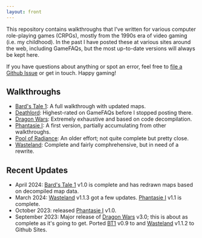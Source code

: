 ```yaml
---
layout: front
---
```

This repository contains walkthroughs that I've written for various computer role-playing games (CRPGs), mostly from the 1990s era of video gaming (i.e. my childhood). In the past I have posted these at various sites around the web, including GameFAQs, but the most up-to-date versions will always be kept here.

If you have questions about anything or spot an error, feel free to [file a Github Issue](https://github.com/fraterrisus/walkthroughs/issues) or get in touch. Happy gaming!

## Walkthroughs

- [Bard's Tale 1](bards-tale-1/index.md): A full walkthrough with updated maps.
- [Deathlord](deathlord/index.md): Highest-rated on GameFAQs before I stopped posting there.
- [Dragon Wars](dragon-wars/index.md): Extremely exhaustive and based on code decompilation.
- [Phantasie I](phantasie-1/index.md): A first version, partially accumulating from other walkthroughs.
- [Pool of Radiance](pool-of-radiance/walkthrough.txt): An older effort; not quite complete but pretty close.
- [Wasteland](wasteland/index.md): Complete and fairly comphrehensive, but in need of a rewrite.

## Recent Updates

- April 2024: [Bard's Tale 1](bards-tale-1) v1.0 is complete and has redrawn maps based on decompiled map data.
- March 2024: [Wasteland](wasteland) v1.1.3 got a few updates. [Phantasie I](phantasie-1) v1.1 is complete.
- October 2023: released [Phantasie I](phantasie-1) v1.0.
- September 2023: Major release of [Dragon Wars](dragon-wars) v3.0; this is about as complete as it's going to get. Ported [BT1](bards-tale-1) v0.9 to and [Wasteland](wasteland) v1.1.2 to Github Sites.
